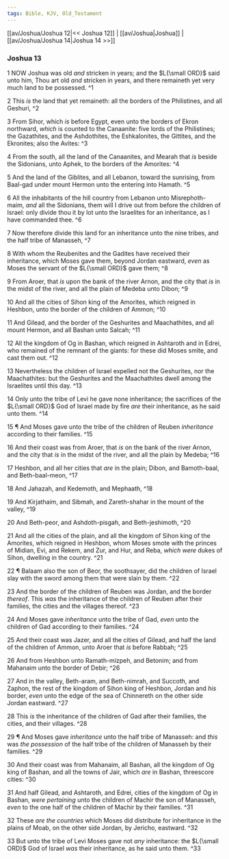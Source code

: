 ```yaml
---
tags: Bible, KJV, Old_Testament
---
```


[[av/Joshua/Joshua 12|<< Joshua 12]] | [[av/Joshua|Joshua]] | [[av/Joshua/Joshua 14|Joshua 14 >>]]

### Joshua 13

1 NOW Joshua was old _and_ stricken in years; and the $L{\small ORD}$ said unto him, Thou art old _and_ stricken in years, and there remaineth yet very much land to be possessed. ^1

2 This _is_ the land that yet remaineth: all the borders of the Philistines, and all Geshuri, ^2

3 From Sihor, which _is_ before Egypt, even unto the borders of Ekron northward, _which_ is counted to the Canaanite: five lords of the Philistines; the Gazathites, and the Ashdothites, the Eshkalonites, the Gittites, and the Ekronites; also the Avites: ^3

4 From the south, all the land of the Canaanites, and Mearah that _is_ beside the Sidonians, unto Aphek, to the borders of the Amorites: ^4

5 And the land of the Giblites, and all Lebanon, toward the sunrising, from Baal-gad under mount Hermon unto the entering into Hamath. ^5

6 All the inhabitants of the hill country from Lebanon unto Misrephoth-maim, _and_ all the Sidonians, them will I drive out from before the children of Israel: only divide thou it by lot unto the Israelites for an inheritance, as I have commanded thee. ^6

7 Now therefore divide this land for an inheritance unto the nine tribes, and the half tribe of Manasseh, ^7

8 With whom the Reubenites and the Gadites have received their inheritance, which Moses gave them, beyond Jordan eastward, _even_ as Moses the servant of the $L{\small ORD}$ gave them; ^8

9 From Aroer, that _is_ upon the bank of the river Arnon, and the city that _is_ in the midst of the river, and all the plain of Medeba unto Dibon; ^9

10 And all the cities of Sihon king of the Amorites, which reigned in Heshbon, unto the border of the children of Ammon; ^10

11 And Gilead, and the border of the Geshurites and Maachathites, and all mount Hermon, and all Bashan unto Salcah; ^11

12 All the kingdom of Og in Bashan, which reigned in Ashtaroth and in Edrei, who remained of the remnant of the giants: for these did Moses smite, and cast them out. ^12

13 Nevertheless the children of Israel expelled not the Geshurites, nor the Maachathites: but the Geshurites and the Maachathites dwell among the Israelites until this day. ^13

14 Only unto the tribe of Levi he gave none inheritance; the sacrifices of the $L{\small ORD}$ God of Israel made by fire _are_ their inheritance, as he said unto them. ^14

15 ¶ And Moses gave unto the tribe of the children of Reuben _inheritance_ according to their families. ^15

16 And their coast was from Aroer, that _is_ on the bank of the river Arnon, and the city that _is_ in the midst of the river, and all the plain by Medeba; ^16

17 Heshbon, and all her cities that _are_ in the plain; Dibon, and Bamoth-baal, and Beth-baal-meon, ^17

18 And Jahazah, and Kedemoth, and Mephaath, ^18

19 And Kirjathaim, and Sibmah, and Zareth-shahar in the mount of the valley, ^19

20 And Beth-peor, and Ashdoth-pisgah, and Beth-jeshimoth, ^20

21 And all the cities of the plain, and all the kingdom of Sihon king of the Amorites, which reigned in Heshbon, whom Moses smote with the princes of Midian, Evi, and Rekem, and Zur, and Hur, and Reba, _which_ _were_ dukes of Sihon, dwelling in the country. ^21

22 ¶ Balaam also the son of Beor, the soothsayer, did the children of Israel slay with the sword among them that were slain by them. ^22

23 And the border of the children of Reuben was Jordan, and the border _thereof_. This _was_ the inheritance of the children of Reuben after their families, the cities and the villages thereof. ^23

24 And Moses gave _inheritance_ unto the tribe of Gad, _even_ unto the children of Gad according to their families. ^24

25 And their coast was Jazer, and all the cities of Gilead, and half the land of the children of Ammon, unto Aroer that _is_ before Rabbah; ^25

26 And from Heshbon unto Ramath-mizpeh, and Betonim; and from Mahanaim unto the border of Debir; ^26

27 And in the valley, Beth-aram, and Beth-nimrah, and Succoth, and Zaphon, the rest of the kingdom of Sihon king of Heshbon, Jordan and _his_ border, _even_ unto the edge of the sea of Chinnereth on the other side Jordan eastward. ^27

28 This _is_ the inheritance of the children of Gad after their families, the cities, and their villages. ^28

29 ¶ And Moses gave _inheritance_ unto the half tribe of Manasseh: and _this_ was _the_ _possession_ of the half tribe of the children of Manasseh by their families. ^29

30 And their coast was from Mahanaim, all Bashan, all the kingdom of Og king of Bashan, and all the towns of Jair, which _are_ in Bashan, threescore cities: ^30

31 And half Gilead, and Ashtaroth, and Edrei, cities of the kingdom of Og in Bashan, _were_ _pertaining_ unto the children of Machir the son of Manasseh, _even_ to the one half of the children of Machir by their families. ^31

32 These _are_ _the_ _countries_ which Moses did distribute for inheritance in the plains of Moab, on the other side Jordan, by Jericho, eastward. ^32

33 But unto the tribe of Levi Moses gave not _any_ inheritance: the $L{\small ORD}$ God of Israel _was_ their inheritance, as he said unto them. ^33
